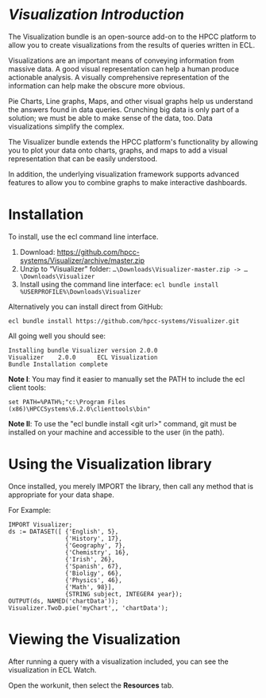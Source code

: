 *Visualization Introduction*
============================

The Visualization bundle is an open-source add-on to the HPCC platform to allow you to create visualizations from the results of queries written in ECL.

Visualizations are an important means of conveying information from massive data. A good visual representation can help a human produce actionable analysis. A visually comprehensive representation of the information can help make the obscure more obvious.

Pie Charts, Line graphs, Maps, and other visual graphs help us understand the answers found in data queries. Crunching big data is only part of a solution; we must be able to make sense of the data, too. Data visualizations simplify the complex.

The Visualizer bundle extends the HPCC platform's functionality by allowing you to plot your data onto charts, graphs, and maps to add a visual representation that can be easily understood.

In addition, the underlying visualization framework supports advanced features to allow you to combine graphs to make interactive dashboards.


Installation
============

To install, use the ecl command line interface.
1. Download:  https://github.com/hpcc-systems/Visualizer/archive/master.zip
2. Unzip to “Visualizer” folder:  ```…\Downloads\Visualizer-master.zip -> …\Downloads\Visualizer```
3. Install using the command line interface:  ```ecl bundle install %USERPROFILE%\Downloads\Visualizer```

Alternatively you can install direct from GitHub:
```
ecl bundle install https://github.com/hpcc-systems/Visualizer.git
```

All going well you should see:
```
Installing bundle Visualizer version 2.0.0
Visualizer    2.0.0      ECL Visualization
Bundle Installation complete
```    

**Note I**:  You may find it easier to manually set the PATH to include the ecl client tools:
```
set PATH=%PATH%;"c:\Program Files (x86)\HPCCSystems\6.2.0\clienttools\bin"
```

**Note II**:  To use the "ecl bundle install &lt;git url&gt;" command, git must be installed on your machine and accessible to the user (in the path).


Using the Visualization library
===============================

Once installed, you merely IMPORT the library, then call any method that is appropriate for your data shape.

For Example:
```
IMPORT Visualizer;
ds := DATASET([ {'English', 5},
                {'History', 17},
                {'Geography', 7},
                {'Chemistry', 16},
                {'Irish', 26},
                {'Spanish', 67},
                {'Bioligy', 66},
                {'Physics', 46},
                {'Math', 98}],
                {STRING subject, INTEGER4 year});
OUTPUT(ds, NAMED('chartData'));
Visualizer.TwoD.pie('myChart',, 'chartData');
```

Viewing the Visualization
=========================

After running a query with a visualization included, you can see the visualization in ECL Watch.

Open the workunit, then select the **Resources** tab.
